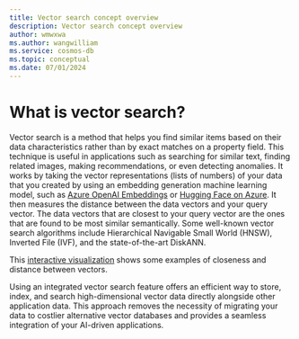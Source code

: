```yaml
---
title: Vector search concept overview
description: Vector search concept overview
author: wmwxwa
ms.author: wangwilliam
ms.service: cosmos-db
ms.topic: conceptual
ms.date: 07/01/2024
---
```


# What is vector search?

Vector search is a method that helps you find similar items based on their data characteristics rather than by exact matches on a property field. This technique is useful in applications such as searching for similar text, finding related images, making recommendations, or even detecting anomalies. It works by taking the vector representations (lists of numbers) of your data that you created by using an embedding generation machine learning model, such as [Azure OpenAI Embeddings](../../ai-services/openai/how-to/embeddings.md) or [Hugging Face on Azure](https://azure.microsoft.com/solutions/hugging-face-on-azure). It then measures the distance between the data vectors and your query vector. The data vectors that are closest to your query vector are the ones that are found to be most similar semantically. Some well-known vector search algorithms include Hierarchical Navigable Small World (HNSW), Inverted File (IVF), and the state-of-the-art DiskANN.

This [interactive visualization](https://openai.com/index/introducing-text-and-code-embeddings/#_1Vr7cWWEATucFxVXbW465e) shows some examples of closeness and distance between vectors.

Using an integrated vector search feature offers an efficient way to store, index, and search high-dimensional vector data directly alongside other application data. This approach removes the necessity of migrating your data to costlier alternative vector databases and provides a seamless integration of your AI-driven applications.
